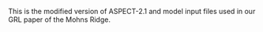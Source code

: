 
This is the modified version of ASPECT-2.1 and model input files used in our GRL paper of the Mohns Ridge.
